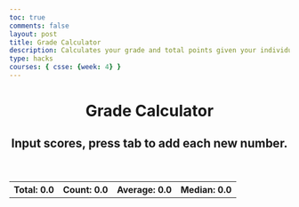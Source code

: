```yaml
---
toc: true
comments: false
layout: post
title: Grade Calculator
description: Calculates your grade and total points given your individual grades
type: hacks
courses: { csse: {week: 4} }
---
```

 
<html lang="en">
<head>
    <meta charset="UTF-8">
    <meta name="viewport" content="width=device-width, initial-scale=1.0">
    <title>Grade Calculator</title>
    <style>
        /* Add your custom CSS styles here */
        #scores {
            margin-top: 20px;
        }
        label {
            margin-right: 5px;
        }
        input[type="number"] {
            text-align: right;
            width: 5em;
        }
    </style>
</head>
<body>
    <header>
        <h1>Grade Calculator</h1>
        <h2>Input scores, press tab to add each new number.</h2>
    </header>
    <table>
        <tr>
            <th>Total: <span id="total">0.0</span></th>
            <th>Count: <span id="count">0.0</span></th>
            <th>Average: <span id="average">0.0</span></th>
            <th>Median: <span id="median">0.0</span></th>
        </tr>
        <tbody id="scores">
            <!-- JavaScript-generated input boxes will appear here -->
        </tbody>
    </table>
    <script>
        // Function to create a new input box
        function newInputLine(index) {
            // Create and configure the score input element
            const score = document.createElement("input");
            score.setAttribute('id', `score${index}`);
            score.setAttribute('type', "number");
            score.setAttribute('name', "score");
            score.setAttribute('style', "text-align: right; width: 5em");
            score.setAttribute('onkeydown', "calculator(event)");
            // Append the new input box to the "scores" tbody
            const scoresTBody = document.getElementById("scores");
            const newRow = scoresTBody.insertRow();
            const cell = newRow.insertCell();
            cell.appendChild(score);
            // Set focus on the new input line
            score.focus();
        }
        // Function to handle events and calculate totals
        function calculator(event) {
            const key = event.key;
            // Check if the pressed key is the "Tab" key (key code 9) or "Enter" key (key code 13)
            if (key === "Tab" || key === "Enter") {
                event.preventDefault(); // Prevent default behavior (tabbing to the next element)
                const scoreInputs = document.getElementsByName('score');
                let scoresArray = []; // Array to store valid scores
                for (let i = 0; i < scoreInputs.length; i++) {
                    const value = parseFloat(scoreInputs[i].value);
                    if (!isNaN(value)) {
                        scoresArray.push(value); // Add valid scores to the array
                    }
                }
                 if (scoresArray.length > 0) {
                    // Calculate total
            let total = scoresArray.reduce((acc, current) => acc + current, 0);
            // Calculate average
            let average = total / scoresArray.length;
            // Calculate median
            scoresArray.sort((a, b) => a - b);
            let median;
            if (scoresArray.length % 2 === 0) {
                const mid1 = scoresArray[scoresArray.length / 2 - 1];
                const mid2 = scoresArray[scoresArray.length / 2];
                median = (mid1 + mid2) / 2;
            } else {
                median = scoresArray[Math.floor(scoresArray.length / 2)];
            }
                // Update totals and median
            document.getElementById('total').textContent = total.toFixed(2);
            document.getElementById('count').textContent = scoresArray.length;
            document.getElementById('average').textContent = average.toFixed(2);
            document.getElementById('median').textContent = median.toFixed(2);
        } else {
            // If there are no valid scores, reset all values to zero
            document.getElementById('total').textContent = "0.0";
            document.getElementById('count').textContent = "0.0";
            document.getElementById('average').textContent = "0.0";
            document.getElementById('median').textContent = "0.0";
        }
                // Add a new input line
                newInputLine(scoreInputs.length + 1);
            }
        }
        // Create the first input box on window load
        newInputLine(1);
    </script>
</body>
</html>
